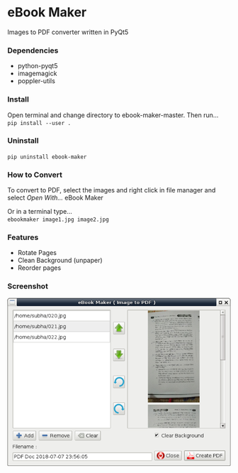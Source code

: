 # eBook Maker
Images to PDF converter written in PyQt5  

### Dependencies
 * python-pyqt5
 * imagemagick
 * poppler-utils

### Install
Open terminal and change directory to ebook-maker-master. Then run...  
`pip install --user .`  

### Uninstall
`pip uninstall ebook-maker`  

### How to Convert
To convert to PDF, select the images and right click in file manager and select _Open With..._ eBook Maker  

Or in a terminal type...  
`ebookmaker image1.jpg image2.jpg`  

### Features
 * Rotate Pages  
 * Clean Background (unpaper)  
 * Reorder pages  

### Screenshot
![Screenshot](files/Screenshot.png)